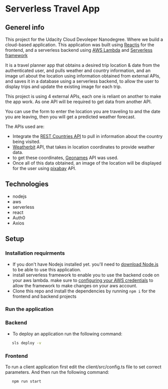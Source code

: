 # Serverless Travel App

## Generel info

This project for the Udacity Cloud Devoleper Nanodegree. Where we build a cloud-based application.
This application was built using [Reactjs](https://reactjs.org/docs/getting-started.html) for the frontend, and a serverless backend using [AWS Lambda](https://docs.aws.amazon.com/lambda/latest/dg/welcome.html) and [Serverless framework](https://www.serverless.com/framework/docs/)

It is a travel planner app that obtains a desired trip location & date from the authenticated user, and pulls weather and country information, and an image url about the location using information obtained from external APIs, and saves it in a database using a serverless backend, to allow the user to display trips and update the existing image for each trip.

This project is using 4 external APIs, each one is reliant on another to make the app work. As one API will be required to get data from another API.

You can use the form to enter the location you are traveling to and the date you are leaving, then you will get a predicted weather forecast.

The APIs used are:

- Integrate the [REST Countries API](https://restcountries.eu/) to pull in information about the country being visited.
- [Weatherbit](https://www.weatherbit.io/api) API, that takes in location coordinates to provide weather data.
- to get these coordinates, [Geonames](http://www.geonames.org/export/web-services.html) API was used.
- Once all of this data obtained, an image of the location will be displayed for the user using [pixabay](https://pixabay.com/api/docs/) API.

## Technologies

- nodejs
- aws
- serverless
- react
- Auth0
- Axios

## Setup

### Installation requirments

- If you don't have Nodejs installed yet. you'll need to [download Node.js](https://nodejs.org/en/download/) to be able to use this application.
- install serverless framework to enable you to use the backend code on your aws lambda. make sure to [configuring your AWS credentials](https://www.serverless.com/framework/docs/providers/aws/cli-reference/config-credentials/) to allow the framework to make changes on your aws account.
- Clone this repo and install the dependencies by running `npm i` for the frontend and backend projects

### Run the application

### Backend

- To deploy an application run the following command:

```bash
   sls deploy -v
```

### Frontend

To run a client application first edit the client/src/config.ts file to set correct parameters. And then run the following command:

```bash
   npm run start
```
